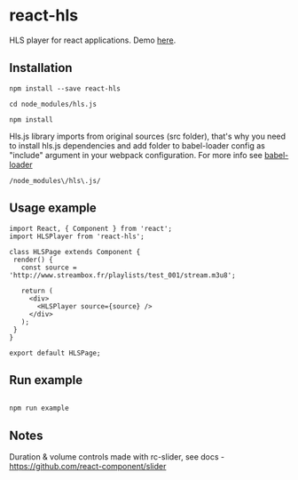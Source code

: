 # react-hls

HLS player for react applications. Demo [here](http://pidginenemy.github.io/react_hls/).

## Installation

    npm install --save react-hls

    cd node_modules/hls.js

    npm install

Hls.js library imports from original sources (src folder), that's why you need to install hls.js dependencies and add folder to babel-loader config as "include" argument in your webpack configuration. For more info see [babel-loader](https://github.com/babel/babel-loader)

    /node_modules\/hls\.js/

## Usage example
 ```````
import React, { Component } from 'react';
import HLSPlayer from 'react-hls';

class HLSPage extends Component {
  render() {
    const source = 'http://www.streambox.fr/playlists/test_001/stream.m3u8';

    return (
      <div>
        <HLSPlayer source={source} />
      </div>
    );
  }
}

export default HLSPage;
 ```````

## Run example
 ```````
 
npm run example
 
 ```````

## Notes

Duration & volume controls made with rc-slider, see docs - https://github.com/react-component/slider